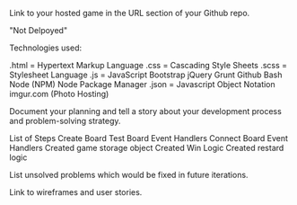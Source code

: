 Link to your hosted game in the URL section of your Github repo.

"Not Delpoyed"

Technologies used:

.html = Hypertext Markup Language
.css = Cascading Style Sheets
.scss = Stylesheet Language
.js = JavaScript
Bootstrap
jQuery
Grunt
Github
Bash
Node
(NPM) Node Package Manager
.json = Javascript Object Notation
imgur.com (Photo Hosting)


Document your planning and tell a story about your development process and problem-solving strategy.

List of Steps
Create Board
Test Board Event Handlers
Connect Board Event Handlers
Created game storage object
Created Win Logic
Created restard logic



List unsolved problems which would be fixed in future iterations.

Link to wireframes and user stories.
